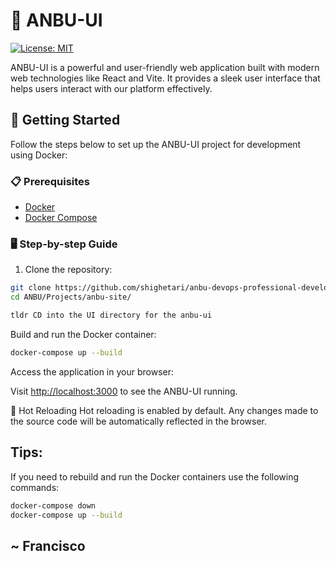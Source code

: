 # 🌟 ANBU-UI

[![License: MIT](https://img.shields.io/badge/License-MIT-green.svg)](https://opensource.org/licenses/MIT)

ANBU-UI is a powerful and user-friendly web application built with modern web technologies like React and Vite. It provides a sleek user interface that helps users interact with our platform effectively.

## 🚀 Getting Started

Follow the steps below to set up the ANBU-UI project for development using Docker:

### 📋 Prerequisites

- [Docker](https://www.docker.com/get-started)
- [Docker Compose](https://docs.docker.com/compose/install/)

### 🖥️ Step-by-step Guide

1. Clone the repository:

```bash
git clone https://github.com/shighetari/anbu-devops-professional-development.git
cd ANBU/Projects/anbu-site/ 

tldr CD into the UI directory for the anbu-ui
```

Build and run the Docker container:

```bash
docker-compose up --build
```

Access the application in your browser:

Visit <http://localhost:3000> to see the ANBU-UI running.

🔄 Hot Reloading
Hot reloading is enabled by default. Any changes made to the source code will be automatically reflected in the browser.


## Tips: 

If you need to rebuild and run the Docker containers use the following commands:

```bash
docker-compose down
docker-compose up --build
```

## ~ Francisco
